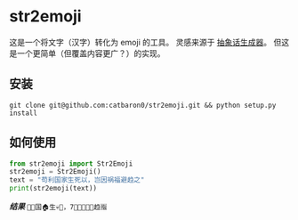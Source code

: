# str2emoji

这是一个将文字（汉字）转化为 emoji 的工具。
灵感来源于 [抽象话生成器](https://chouxiang.ml/)。
但这是一个更简单（但覆盖内容更广？）的实现。

## 安装
```shell
git clone git@github.com:catbaron0/str2emoji.git && python setup.py install
```

## 如何使用

```python
from str2emoji import Str2Emoji
str2emoji = Str2Emoji()
text = "苟利国家生死以，岂因祸福避趋之"
print(str2emoji(text))
```
***结果***
`🐶🌰国🏠生💀🐜，7⃣🎵🔥🦇👃趋🈯`


